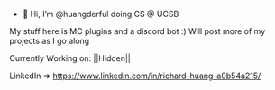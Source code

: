 - 👋 Hi, I’m @huangderful doing CS @ UCSB

My stuff here is MC plugins and a discord bot :) 
Will post more of my projects as I go along

Currently Working on: ||Hidden||

LinkedIn => https://www.linkedin.com/in/richard-huang-a0b54a215/
<!---
huangderful/huangderful is a ✨ special ✨ repository because its `README.md` (this file) appears on your GitHub profile.
You can click the Preview link to take a look at your changes.
--->
